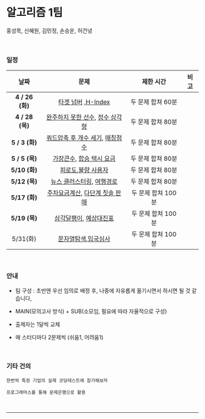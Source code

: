 # 알고리즘 1팀

홍성목, 신혜원, 김민정, 손승운, 허건녕

<br>

### 일정

|      날짜       |                             문제                             |     제한 시간      | 비고 |
| :-------------: | :----------------------------------------------------------: | :----------------: | :--: |
| **4 / 26 (화)** | [타겟 넘버](https://programmers.co.kr/learn/courses/30/parts/12421) ,[H-Index](https://programmers.co.kr/learn/courses/30/parts/12198) | 두 문제 합쳐 60분  |      |
| **4 / 28 (목)** | [완주하지 못한 선수](https://programmers.co.kr/learn/courses/30/parts/12077), [정수 삼각형](https://programmers.co.kr/learn/courses/30/parts/12263) | 두 문제 합쳐 80분  |      |
| **5 / 3 (화)**  | [쿼드압축 후 개수 세기](https://programmers.co.kr/learn/courses/30/lessons/68936), [매칭점수](https://programmers.co.kr/learn/courses/30/lessons/42893) | 두 문제 합쳐 80분  |      |
| **5 / 5 (목)**  | [가장큰수](https://programmers.co.kr/learn/courses/30/lessons/42746), [합승 택시 요금](https://programmers.co.kr/learn/courses/30/lessons/72413) | 두 문제 합쳐 80분  |      |
| **5/10  (화)**  | [피로도](https://programmers.co.kr/learn/courses/30/lessons/87946),[불량 사용자](https://programmers.co.kr/learn/courses/30/lessons/64064) | 두 문제 합쳐 80분  |      |
|  **5/12 (목)**  | [뉴스 클러스터링](https://programmers.co.kr/learn/courses/30/lessons/17677), [여행경로](https://programmers.co.kr/learn/courses/30/lessons/43164) | 두 문제 합쳐 80분  |      |
|  **5/17 (화)**  | [주차요금계산](https://programmers.co.kr/learn/courses/30/lessons/92341), [다단계 칫솔 판매](https://programmers.co.kr/learn/courses/30/lessons/77486) | 두 문제 합쳐 100분 |      |
|  **5/19 (목)**  | [삼각달팽이](https://programmers.co.kr/learn/courses/30/lessons/68645), [예상대진표](https://programmers.co.kr/learn/courses/30/lessons/12985) | 두 문제 합쳐 100분 |      |
|    5/31(화)     | [문자열탐색](https://programmers.co.kr/learn/courses/30/lessons/60057),[입국심사](https://programmers.co.kr/learn/courses/30/lessons/43238) | 두 문제 합쳐 100분 |      |

<br>

### 안내

- 팀 구성 : 초반엔 우선 임의로 배정 후, 나중에 자유롭게 옮기시면서 하시면 될 것 같습니다,

- MAIN(모의고사 방식) + SUB(소모임, 필요에 따라 자율적으로 구성)
- 출제자는 1달씩 교체
- 매 스터디마다 2문제씩 (쉬움1, 어려움1)

<br>

### 기타 건의

```
한번씩 특정 기업의 실제 코딩테스트에 참가해보자

프로그래머스를 통해 문제은행으로 활용
```

<br>

---

